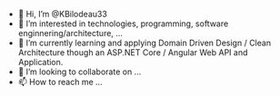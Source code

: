 - 👋 Hi, I’m @KBilodeau33
- 👀 I’m interested in technologies, programming, software enginnering/architecture, ...
- 🌱 I’m currently learning and applying Domain Driven Design / Clean Architecture though an ASP.NET Core / Angular Web API and Application.
- 💞️ I’m looking to collaborate on ...
- 📫 How to reach me ...

<!---
KBilodeau33/KBilodeau33 is a ✨ special ✨ repository because its `README.md` (this file) appears on your GitHub profile.
You can click the Preview link to take a look at your changes.
--->
